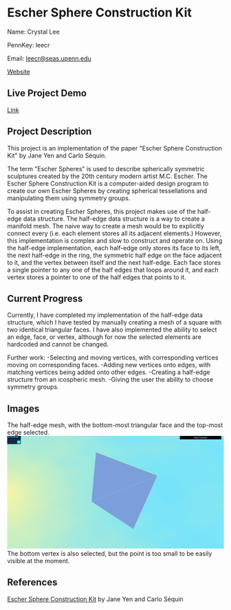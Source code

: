 # Escher Sphere Construction Kit
Name: Crystal Lee

PennKey: leecr

Email: leecr@seas.upenn.edu

[Website](crystaljlee.com)

## Live Project Demo
[Link](https://leecr97.github.io/escher-sphere/)

## Project Description
This project is an implementation of the paper "Escher Sphere Construction Kit" by Jane Yen and Carlo Séquin.

The term "Escher Spheres" is used to describe spherically symmetric sculptures created by the 20th century modern artist M.C. Escher. The Escher Sphere Construction Kit is a computer-aided design program to create our own Escher Spheres by creating spherical tessellations and manipulating them using symmetry groups.

To assist in creating Escher Spheres, this project makes use of the half-edge data structure. The half-edge data structure is a way to create a manifold mesh. The naive way to create a mesh would be to explicitly connect every (i.e. each element stores all its adjacent elements.) However, this implementation is complex and slow to construct and operate on. Using the half-edge implementation, each half-edge only stores its face to its left, the next half-edge in the ring, the symmetric half edge on the face adjacent to it, and the vertex between itself and the next half-edge. Each face stores a single pointer to any one of the half edges that loops around it, and each vertex stores a pointer to one of the half edges that points to it.

## Current Progress
Currently, I have completed my implementation of the half-edge data structure, which I have tested by manually creating a mesh of a square with two identical triangular faces. I have also implemented the ability to select an edge, face, or vertex, although for now the selected elements are hardcoded and cannot be changed.

Further work: 
-Selecting and moving vertices, with corresponding vertices moving on corresponding faces. 
-Adding new vertices onto edges, with matching vertices being added onto other edges.
-Creating a half-edge structure from an icospheric mesh.
-Giving the user the ability to choose symmetry groups.

## Images
The half-edge mesh, with the bottom-most triangular face and the top-most edge selected.
![](images/progress1.png)
The bottom vertex is also selected, but the point is too small to be easily visible at the moment.

## References
[Escher Sphere Construction Kit](https://github.com/leecr97/escher-sphere/blob/master/EscherSphere.pdf) by Jane Yen and Carlo Séquin